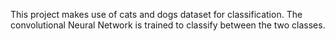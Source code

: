 This project makes use of cats and dogs dataset for classification. The convolutional Neural Network is trained to classify between the two classes.
